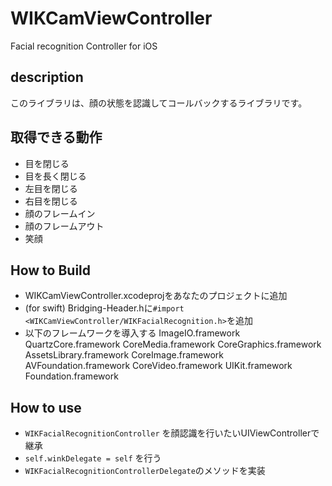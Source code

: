 # WIKCamViewController
Facial recognition Controller for iOS

## description
このライブラリは、顔の状態を認識してコールバックするライブラリです。

## 取得できる動作
* 目を閉じる
* 目を長く閉じる
* 左目を閉じる
* 右目を閉じる
* 顔のフレームイン
* 顔のフレームアウト
* 笑顔

## How to Build
- WIKCamViewController.xcodeprojをあなたのプロジェクトに追加
- (for swift) Bridging-Header.hに`#import <WIKCamViewController/WIKFacialRecognition.h>`を追加
- 以下のフレームワークを導入する
ImageIO.framework
QuartzCore.framework
CoreMedia.framework
CoreGraphics.framework
AssetsLibrary.framework
CoreImage.framework
AVFoundation.framework
CoreVideo.framework
UIKit.framework
Foundation.framework


## How to use
- `WIKFacialRecognitionController` を顔認識を行いたいUIViewControllerで継承
- `self.winkDelegate = self` を行う
- `WIKFacialRecognitionControllerDelegate`のメソッドを実装
